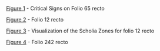 [Figure 1](https://github.com/cjschu17/Thesis2016-2017/blob/master/Appendix/Chapter1/Images/Fig1.jpg) - Critical Signs on Folio 65 recto

[Figure 2](https://github.com/cjschu17/Thesis2016-2017/blob/master/Appendix/Chapter1/Images/Fig2.jpg) - Folio 12 recto

[Figure 3](https://github.com/cjschu17/Thesis2016-2017/blob/master/Appendix/Chapter1/Images/Fig3.jpg) - Visualization of the Scholia Zones for folio 12 recto

[Figure 4](https://github.com/cjschu17/Thesis2016-2017/blob/master/Appendix/Chapter1/Images/Fig4.jpg) - Folio 242 recto
